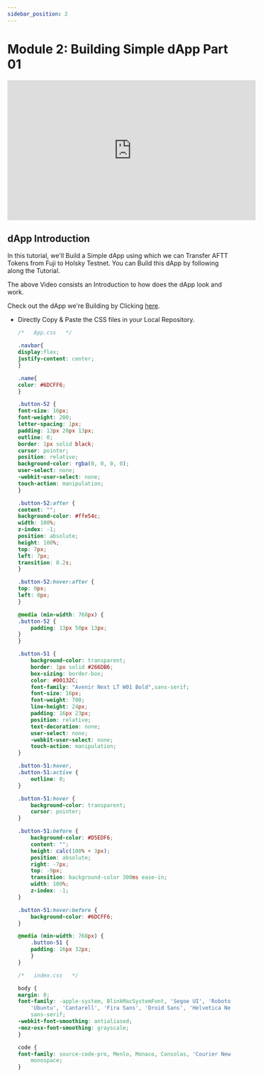 ```yaml
---
sidebar_position: 2
---
```



# Module 2: Building Simple dApp Part 01

<iframe width="560" height="315" src="https://www.youtube.com/embed/2sbvVfLiasI" frameborder="0" allow="accelerometer; autoplay; encrypted-media; gyroscope; picture-in-picture" allowfullscreen></iframe>

## dApp Introduction

In this tutorial, we'll Build a Simple dApp using which we can Transfer AFTT Tokens from Fuji to Holsky Testnet. You can Build this dApp by following along the Tutorial.

The above Video consists an Introduction to how does the dApp look and work.

Check out the dApp we're Building by Clicking [here](https://github.com/router-resources/BuidingonNitro/tree/main).
    
- Directly Copy & Paste the CSS files in your Local Repository.

    ```css
    /*   App.css   */
    
    .navbar{
    display:flex;
    justify-content: center;
    }

    .name{
    color: #6DCFF6;
    }

    .button-52 {
    font-size: 16px;
    font-weight: 200;
    letter-spacing: 1px;
    padding: 13px 20px 13px;
    outline: 0;
    border: 1px solid black;
    cursor: pointer;
    position: relative;
    background-color: rgba(0, 0, 0, 0);
    user-select: none;
    -webkit-user-select: none;
    touch-action: manipulation;
    }

    .button-52:after {
    content: "";
    background-color: #ffe54c;
    width: 100%;
    z-index: -1;
    position: absolute;
    height: 100%;
    top: 7px;
    left: 7px;
    transition: 0.2s;
    }

    .button-52:hover:after {
    top: 0px;
    left: 0px;
    }

    @media (min-width: 768px) {
    .button-52 {
        padding: 13px 50px 13px;
    }
    }

    .button-51 {
        background-color: transparent;
        border: 1px solid #266DB6;
        box-sizing: border-box;
        color: #00132C;
        font-family: "Avenir Next LT W01 Bold",sans-serif;
        font-size: 16px;
        font-weight: 700;
        line-height: 24px;
        padding: 16px 23px;
        position: relative;
        text-decoration: none;
        user-select: none;
        -webkit-user-select: none;
        touch-action: manipulation;
    }
    
    .button-51:hover,
    .button-51:active {
        outline: 0;
    }
    
    .button-51:hover {
        background-color: transparent;
        cursor: pointer;
    }
    
    .button-51:before {
        background-color: #D5EDF6;
        content: "";
        height: calc(100% + 3px);
        position: absolute;
        right: -7px;
        top: -9px;
        transition: background-color 300ms ease-in;
        width: 100%;
        z-index: -1;
    }
    
    .button-51:hover:before {
        background-color: #6DCFF6;
    }
    
    @media (min-width: 768px) {
        .button-51 {
        padding: 16px 32px;
        }
    }
    ```


    ```css
    /*   index.css   */

    body {
    margin: 0;
    font-family: -apple-system, BlinkMacSystemFont, 'Segoe UI', 'Roboto', 'Oxygen',
        'Ubuntu', 'Cantarell', 'Fira Sans', 'Droid Sans', 'Helvetica Neue',
        sans-serif;
    -webkit-font-smoothing: antialiased;
    -moz-osx-font-smoothing: grayscale;
    }

    code {
    font-family: source-code-pro, Menlo, Monaco, Consolas, 'Courier New',
        monospace;
    }
    ```
